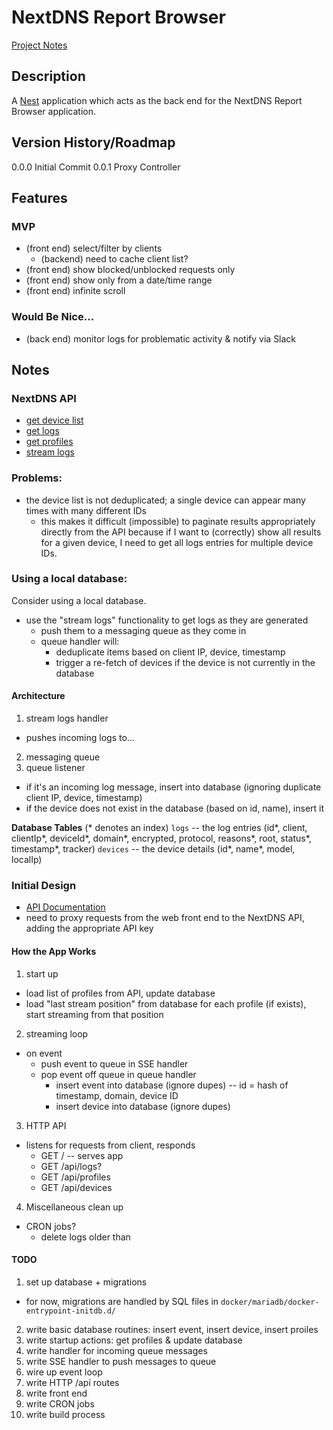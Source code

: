 # NextDNS Report Browser

[Project Notes](https://www.notion.so/NestDNS-API-Report-Generator-854d70e85056438795423cb3ac49cc50)

## Description

A [Nest](https://github.com/nestjs/nest) application which acts as the back end for the NextDNS Report Browser application.

## Version History/Roadmap

0.0.0 Initial Commit
0.0.1 Proxy Controller

## Features

### MVP

- (front end) select/filter by clients
  - (backend) need to cache client list?
- (front end) show blocked/unblocked requests only
- (front end) show only from a date/time range
- (front end) infinite scroll

### Would Be Nice...

- (back end) monitor logs for problematic activity & notify via Slack

## Notes

### NextDNS API

- [get device list](http://localhost:3000/nextdns/profiles/92921c/analytics/devices)
- [get logs](http://localhost:3000/nextdns/profiles/92921c/logs?from=2022-06-23T21:08:05.741Z&to=2022-06-23T21:18:24.557Z&limit=50&raw=1)
- [get profiles](http://localhost:3000/nextdns/profiles)
- [stream logs](https://nextdns.github.io/api/#streaming)

### Problems:
- the device list is not deduplicated; a single device can appear many times with many different IDs
    - this makes it difficult (impossible) to paginate results appropriately directly from the API because if I want to (correctly) show all results for a given device, I need to get all logs entries for multiple device IDs.

### Using a local database:

Consider using a local database.
- use the "stream logs" functionality to get logs as they are generated
  - push them to a messaging queue as they come in
  - queue handler will:
    - deduplicate items based on client IP, device, timestamp
    - trigger a re-fetch of devices if the device is not currently in the database

#### Architecture

1. stream logs handler
  - pushes incoming logs to...
2. messaging queue
3. queue listener
  - if it's an incoming log message, insert into database (ignoring duplicate client IP, device, timestamp)
  - if the device does not exist in the database (based on id, name), insert it

**Database Tables**
(* denotes an index)
`logs` -- the log entries (id*, client, clientIp*, deviceId*, domain*, encrypted, protocol, reasons*, root, status*, timestamp*, tracker)
`devices` -- the device details (id*, name*, model, localIp)






### Initial Design

- [API Documentation](https://nextdns.github.io/api/)
- need to proxy requests from the web front end to the NextDNS API, adding the appropriate API key

#### How the App Works

1. start up
  - load list of profiles from API, update database
  - load "last stream position" from database for each profile (if exists), start streaming from that position
2. streaming loop
  - on event
    - push event to queue in SSE handler
    - pop event off queue in queue handler
      - insert event into database (ignore dupes) -- id = hash of timestamp, domain, device ID
      - insert device into database (ignore dupes)
3. HTTP API
  - listens for requests from client, responds
    - GET / -- serves app
    - GET /api/logs?<search params>
    - GET /api/profiles
    - GET /api/devices
4. Miscellaneous clean up
  - CRON jobs?
    - delete logs older than <something>

#### TODO

1. set up database + migrations
  - for now, migrations are handled by SQL files in `docker/mariadb/docker-entrypoint-initdb.d/`
2. write basic database routines: insert event, insert device, insert proiles
3. write startup actions: get profiles & update database
4. write handler for incoming queue messages
5. write SSE handler to push messages to queue
6. wire up event loop
7. write HTTP /api routes
8. write front end
9. write CRON jobs
10. write build process
